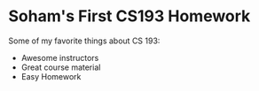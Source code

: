 # Soham's First CS193 Homework

Some of my favorite things about CS 193:
- Awesome instructors
- Great course material
- Easy Homework


